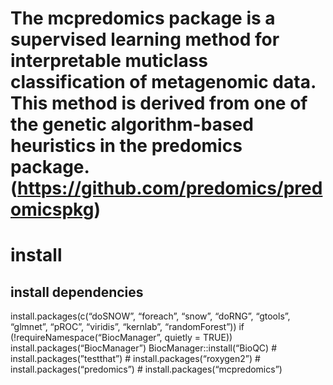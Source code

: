 
# The mcpredomics package is a supervised learning method for interpretable muticlass classification of metagenomic data. This method is derived from one of the genetic algorithm-based heuristics in the predomics package.(<https://github.com/predomics/predomicspkg>)

# install

## install dependencies

install.packages(c(“doSNOW”, “foreach”, “snow”, “doRNG”, “gtools”,
“glmnet”, “pROC”, “viridis”, “kernlab”, “randomForest”)) if
(!requireNamespace(“BiocManager”, quietly = TRUE))
install.packages(“BiocManager”) BiocManager::install(“BioQC) \#
install.packages(”testthat”) \# install.packages(“roxygen2”) \#
install.packages(“predomics”) \# install.packages(“mcpredomics”)
